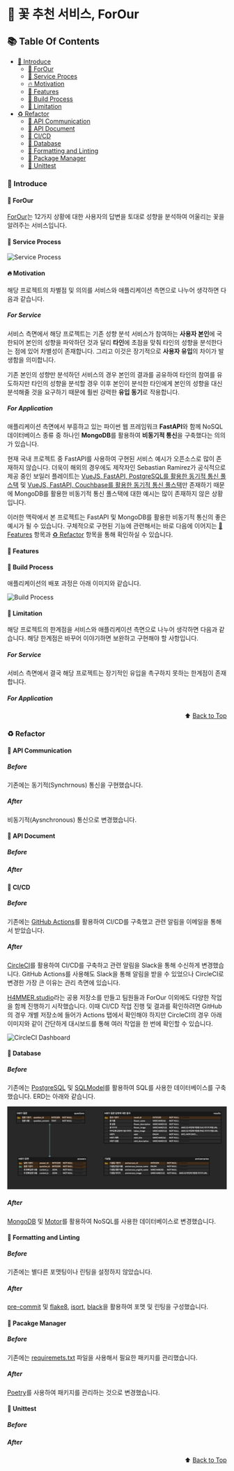 # :rose: 꽃 추천 서비스, ForOur

<div id="top"></div>

## :books: Table Of Contents

- [:tada: Introduce](#tada-introduce)
  - [:raising_hand: ForOur](#raising_hand-forour)
  - [:arrows_counterclockwise: Service Proces](#arrows_counterclockwise-service-process)
  - [:fire: Motivation](#fire-motivation)
  - [:information_desk_person: Features](#information_desk_person-features)
  - [:rocket: Build Process](#rocket-build-process)
  - [:no_entry_sign: Limitation](#no_entry_sign-limitation)
- [:recycle: Refactor](#recycle-refactor)
  - [:pushpin: API Communication](#pushpin-api-communication)
  - [:pushpin: API Document](#pushpin-api-document)
  - [:pushpin: CI/CD](#pushpin-cicd)
  - [:pushpin: Database](#pushpin-database)
  - [:pushpin: Formatting and Linting](#pushpin-formatting-and-linting)
  - [:pushpin: Package Manager](#pushpin-package-manager)
  - [:pushpin: Unittest](#pushpin-unittest)

### :tada: Introduce

#### :raising_hand: ForOur

[ForOur](https://forour.space)는 12가지 상황에 대한 사용자의 답변을 토대로 성향을 분석하여 어울리는 꽃을 알려주는 서비스입니다.

#### :arrows_counterclockwise: Service Process

![Service Process]()

#### :fire: Motivation

해당 프로젝트의 차별점 및 의의를 서비스와 애플리케이션 측면으로 나누어 생각하면 다음과 같습니다.

##### For Service

서비스 측면에서 해당 프로젝트는 기존 성향 분석 서비스가 참여하는 **사용자 본인**에 국한되어 본인의 성향을 파악하던 것과 달리 **타인**에 초점을 맞춰 타인의 성향을 분석한다는 점에 있어 차별성이 존재합니다. 그리고 이것은 장기적으로 **사용자 유입**의 차이가 발생함을 의미합니다.

기존 본인의 성향만 분석하던 서비스의 경우 본인의 결과를 공유하여 타인의 참여를 유도하지만 타인의 성향을 분석할 경우 이후 본인이 분석한 타인에게 본인의 성향을 대신 분석해줄 것을 요구하기 때문에 훨씬 강력한 **유입 동기**로 작용합니다.

##### For Application

애플리케이션 측면에서 부흥하고 있는 파이썬 웹 프레임워크 **FastAPI**와 함께 NoSQL 데이터베이스 종류 중 하나인 **MongoDB**를 활용하여 **비동기적 통신**을 구축했다는 의의가 있습니다.

현재 국내 프로젝트 중 FastAPI를 사용하여 구현된 서비스 예시가 오픈소스로 많이 존재하지 않습니다. 더욱이 해외의 경우에도 제작자인 Sebastian Ramirez가 공식적으로 제공 중인 보일러 플레이트는 [VueJS, FastAPI, PostgreSQL를 활용한 동기적 통신 풀스택](https://github.com/tiangolo/full-stack-fastapi-postgresql) 및 [VueJS, FastAPI, Couchbase를 활용한 동기적 통신 풀스택](https://github.com/tiangolo/full-stack-fastapi-couchbase)만 존재하기 때문에 MongoDB를 활용한 비동기적 통신 풀스택에 대한 예시는 많이 존재하지 않은 상황입니다.

이러한 맥락에서 본 프로젝트는 FastAPI 및 MongoDB를 활용한 비동기적 통신의 좋은 예시가 될 수 있습니다. 구체적으로 구현된 기능에 관련해서는 바로 다음에 이어지는 [:information_desk_person: Features](#information-desk-person-features) 항목과 [:recycle: Refactor](recycle-refactor) 항목을 통해 확인하실 수 있습니다.

#### :information_desk_person: Features

#### :rocket: Build Process

애플리케이션의 배포 과정은 아래 이미지와 같습니다.

![Build Process]()

#### :no_entry_sign: Limitation

해당 프로젝트의 한계점을 서비스와 애플리케이션 측면으로 나누어 생각하면 다음과 같습니다. 해당 한계점은 바꾸어 이야기하면 보완하고 구현해야 할 사항입니다.

##### For Service

서비스 측면에서 결국 해당 프로젝트는 장기적인 유입을 촉구하지 못하는 한계점이 존재합니다.

##### For Application

<p align="right">⬆️ <a href="#top">Back to Top</a></p>

### :recycle: Refactor

#### :pushpin: API Communication

##### Before

기존에는 동기적(Synchrnous) 통신을 구현했습니다.

##### After

비동기적(Aysnchronous) 통신으로 변경했습니다.

#### :pushpin: API Document

##### Before

##### After

#### :pushpin: CI/CD

##### Before

기존에는 [GitHub Actions]()를 활용하여 CI/CD를 구축했고 관련 알림을 이메일을 통해서 받았습니다.

##### After

[CircleCI](.circleci/workflow.yml)를 활용하여 CI/CD를 구축하고 관련 알림을 Slack을 통해 수신하게 변경했습니다. GitHub Actions를 사용해도 Slack을 통해 알림을 받을 수 있었으나 CircleCI로 변경한 가장 큰 이유는 관리 측면에 있습니다.

[H4MMER.studio]()라는 공용 저장소를 만들고 팀원들과 ForOur 이외에도 다양한 작업을 함께 진행하기 시작했습니다. 이때 CI/CD 작업 진행 및 결과를 확인하려면 GitHub의 경우 개별 저장소에 들어가 Actions 탭에서 확인해야 하지만 CircleCI의 경우 아래 이미지와 같이 간단하게 대시보드를 통해 여러 작업을 한 번에 확인할 수 있습니다.

![CircleCI Dashboard]()

#### :pushpin: Database

##### Before

기존에는 [PostgreSQL]() 및 [SQLModel]()를 활용하여 SQL를 사용한 데이터베이스를 구축했습니다. ERD는 아래와 같습니다.

![ERD](/images/ERD.png)

##### After

[MongoDB]() 및 [Motor]()를 활용하여 NoSQL를 사용한 데이터베이스로 변경했습니다.

#### :pushpin: Formatting and Linting

##### Before

기존에는 별다른 포맷팅이나 린팅을 설정하지 않았습니다.

##### After

[pre-commit](.pre-commit-config.yaml) 및 [flake8](), [isort](), [black]()을 활용하여 포맷 및 린팅을 구성했습니다.

#### :pushpin: Pacakge Manager

##### Before

기존에는 [requiremets.txt]() 파일을 사용해서 필요한 패키지를 관리했습니다.

##### After

[Poetry]()를 사용하여 패키지를 관리하는 것으로 변경했습니다.

#### :pushpin: Unittest

##### Before

##### After

<p align="right">⬆️ <a href="#top">Back to Top</a></p>

